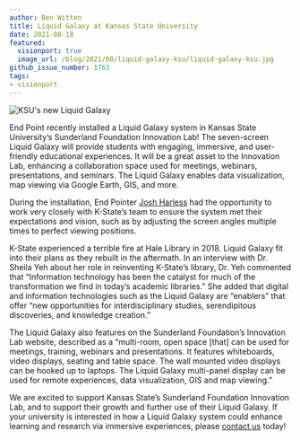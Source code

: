 ```yaml
---
author: Ben Witten
title: Liquid Galaxy at Kansas State University
date: 2021-08-18
featured:
  visionport: true
  image_url: /blog/2021/08/liquid-galaxy-ksu/liquid-galaxy-ksu.jpg
github_issue_number: 1763
tags:
- visionport
---
```


![KSU's new Liquid Galaxy](/blog/2021/08/liquid-galaxy-ksu/liquid-galaxy-ksu.jpg)

End Point recently installed a Liquid Galaxy system in Kansas State University’s Sunderland Foundation Innovation Lab! The seven-screen Liquid Galaxy will provide students with engaging, immersive, and user-friendly educational experiences. It will be a great asset to the Innovation Lab, enhancing a collaboration space used for meetings, webinars, presentations, and seminars. The Liquid Galaxy enables data visualization, map viewing via Google Earth, GIS, and more. 

During the installation, End Pointer [Josh Harless](/team/joshua-harless/) had the opportunity to work very closely with K-State’s team to ensure the system met their expectations and vision, such as by adjusting the screen angles multiple times to perfect viewing positions. 

K-State experienced a terrible fire at Hale Library in 2018. Liquid Galaxy fit into their plans as they rebuilt in the aftermath. In an interview with Dr. Sheila Yeh about her role in reinventing K-State’s library, Dr. Yeh commented that “Information technology has been the catalyst for much of the transformation we find in today’s academic libraries.” She added that digital and information technologies such as the Liquid Galaxy are “enablers” that offer “new opportunities for interdisciplinary studies, serendipitous discoveries, and knowledge creation.”

The Liquid Galaxy also features on the Sunderland Foundation’s Innovation Lab website, described as a “multi-room, open space [that] can be used for meetings, training, webinars and presentations. It features whiteboards, video displays, seating and table space. The wall mounted video displays can be hooked up to laptops. The Liquid Galaxy multi-panel display can be used for remote experiences, data visualization, GIS and map viewing.”

We are excited to support Kansas State’s Sunderland Foundation Innovation Lab, and to support their growth and further use of their Liquid Galaxy. If your university is interested in how a Liquid Galaxy system could enhance learning and research via immersive experiences, please [contact us](/contact/) today!
